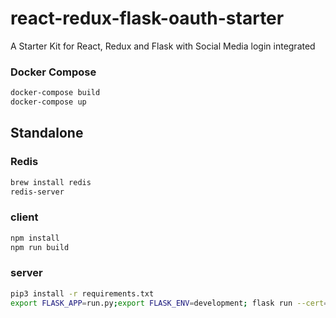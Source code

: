 # react-redux-flask-oauth-starter
A Starter Kit for React, Redux and Flask with Social Media login integrated

### Docker Compose
```sh
docker-compose build
docker-compose up
```

## Standalone

### Redis
```sh
brew install redis
redis-server
```

### client
```sh
npm install
npm run build
```

### server
```sh
pip3 install -r requirements.txt
export FLASK_APP=run.py;export FLASK_ENV=development; flask run --cert=adhoc
```
